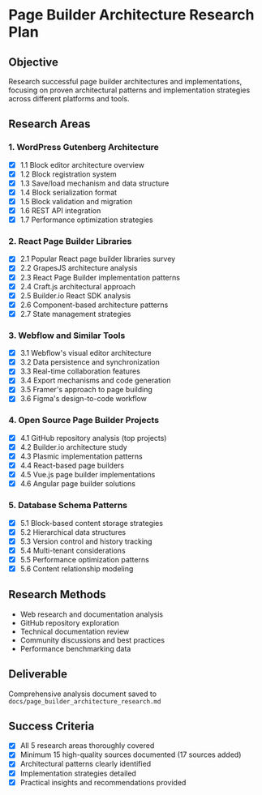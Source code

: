 # Page Builder Architecture Research Plan

## Objective
Research successful page builder architectures and implementations, focusing on proven architectural patterns and implementation strategies across different platforms and tools.

## Research Areas

### 1. WordPress Gutenberg Architecture
- [x] 1.1 Block editor architecture overview
- [x] 1.2 Block registration system
- [x] 1.3 Save/load mechanism and data structure
- [x] 1.4 Block serialization format
- [x] 1.5 Block validation and migration
- [x] 1.6 REST API integration
- [x] 1.7 Performance optimization strategies

### 2. React Page Builder Libraries
- [x] 2.1 Popular React page builder libraries survey
- [x] 2.2 GrapesJS architecture analysis
- [x] 2.3 React Page Builder implementation patterns
- [x] 2.4 Craft.js architectural approach
- [x] 2.5 Builder.io React SDK analysis
- [x] 2.6 Component-based architecture patterns
- [x] 2.7 State management strategies

### 3. Webflow and Similar Tools
- [x] 3.1 Webflow's visual editor architecture
- [x] 3.2 Data persistence and synchronization
- [x] 3.3 Real-time collaboration features
- [x] 3.4 Export mechanisms and code generation
- [x] 3.5 Framer's approach to page building
- [x] 3.6 Figma's design-to-code workflow

### 4. Open Source Page Builder Projects
- [x] 4.1 GitHub repository analysis (top projects)
- [x] 4.2 Builder.io architecture study
- [x] 4.3 Plasmic implementation patterns
- [x] 4.4 React-based page builders
- [x] 4.5 Vue.js page builder implementations
- [x] 4.6 Angular page builder solutions

### 5. Database Schema Patterns
- [x] 5.1 Block-based content storage strategies
- [x] 5.2 Hierarchical data structures
- [x] 5.3 Version control and history tracking
- [x] 5.4 Multi-tenant considerations
- [x] 5.5 Performance optimization patterns
- [x] 5.6 Content relationship modeling

## Research Methods
- Web research and documentation analysis
- GitHub repository exploration
- Technical documentation review
- Community discussions and best practices
- Performance benchmarking data

## Deliverable
Comprehensive analysis document saved to `docs/page_builder_architecture_research.md`

## Success Criteria
- [x] All 5 research areas thoroughly covered
- [x] Minimum 15 high-quality sources documented (17 sources added)
- [x] Architectural patterns clearly identified
- [x] Implementation strategies detailed
- [x] Practical insights and recommendations provided